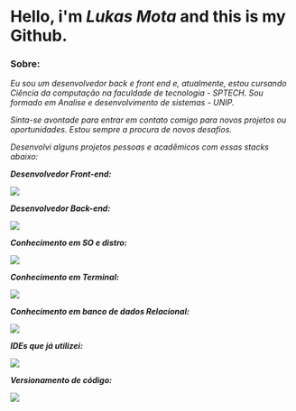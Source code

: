 # Hello, i'm *Lukas Mota* **and this is my Github.**

### Sobre:
*Eu sou um desenvolvedor back e front end e, atualmente, estou cursando*
*Ciência da computação na faculdade de tecnologia - SPTECH.*
*Sou formado em Analise e desenvolvimento de sistemas - UNIP.*

*Sinta-se avontade para entrar em contato comigo para novos projetos ou oportunidades.*
*Estou sempre a procura de novos desafios.*

*Desenvolvi alguns projetos pessoas e acadêmicos com essas stacks abaixo:*


***Desenvolvedor Front-end:***
<p>
  <a href="https://skillicons.dev">
    <img src="https://skillicons.dev/icons?i=js,ts,html,css,sass,bootstrap" />
  </a>
</p>

***Desenvolvedor Back-end:***
<p>
  <a href="https://skillicons.dev">
    <img src="https://skillicons.dev/icons?i=cs,dotnet,nodejs" />
  </a>
</p>

***Conhecimento em SO e distro:***
<p>
  <a href="https://skillicons.dev">
    <img src="https://skillicons.dev/icons?i=windows,linux,ubuntu" />
  </a>
</p>



***Conhecimento em Terminal:***

<p style="margin: 0; padding: 0;">
  <a href="https://skillicons.dev">
    <img src="https://skillicons.dev/icons?i=powershell,bash,npm" />
  </a>
</p>


***Conhecimento em banco de dados Relacional:***
<p>
  <a href="https://skillicons.dev">
    <img src="https://skillicons.dev/icons?i=mysql,postgres" />
  </a>
</p>

***IDEs que já utilizei:***
<p>
  <a href="https://skillicons.dev">
    <img src="https://skillicons.dev/icons?i=vscode,visualstudio,arduino,idea" />
  </a>
</p>

***Versionamento de código:***
<p>
  <a href="https://skillicons.dev">
    <img src="https://skillicons.dev/icons?i=github,git" />
  </a>
</p>
